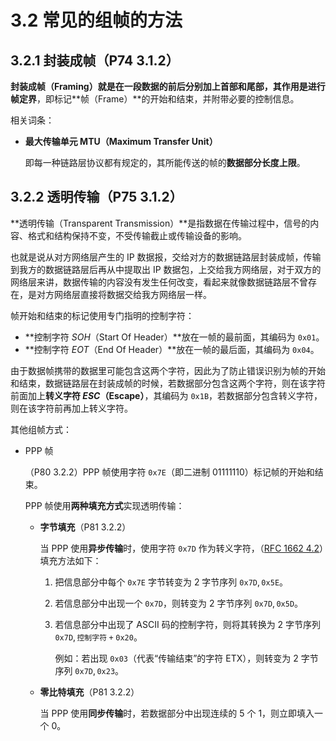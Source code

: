 # 3.2 常见的组帧的方法

## 3.2.1 封装成帧（P74 3.1.2）

**封装成帧（Framing）**就是在一段数据的前后分别加上首部和尾部，其作用是进行**帧定界**，即标记**帧（Frame）**的开始和结束，并附带必要的控制信息。

相关词条：

+ **最大传输单元 MTU（Maximum Transfer Unit）**

  即每一种链路层协议都有规定的，其所能传送的帧的**数据部分长度上限**。

## 3.2.2 透明传输（P75 3.1.2）

**透明传输（Transparent Transmission）**是指数据在传输过程中，信号的内容、格式和结构保持不变，不受传输截止或传输设备的影响。

也就是说从对方网络层产生的 IP 数据报，交给对方的数据链路层封装成帧，传输到我方的数据链路层后再从中提取出 IP 数据包，上交给我方网络层，对于双方的网络层来讲，数据传输的内容没有发生任何改变，看起来就像数据链路层不曾存在，是对方网络层直接将数据交给我方网络层一样。

帧开始和结束的标记使用专门指明的控制字符：

+ **控制字符 $SOH$（Start Of Header）**放在一帧的最前面，其编码为 $\mathtt{0x01}$。
+ **控制字符 $EOT$（End Of Header）**放在一帧的最后面，其编码为 $\mathtt{0x04}$。

由于数据帧携带的数据里可能包含这两个字符，因此为了防止错误识别为帧的开始和结束，数据链路层在封装成帧的时候，若数据部分包含这两个字符，则在该字符前面加上**转义字符 $ESC$（Escape）**，其编码为 $\mathtt{0x1B}$，若数据部分包含转义字符，则在该字符前再加上转义字符。

其他组帧方式：

+ PPP 帧

  （P80 3.2.2）PPP 帧使用字符 $\mathtt{0x7E}$（即二进制 $01111110$）标记帧的开始和结束。

  PPP 帧使用**两种填充方式**实现透明传输：

    + **字节填充**（P81 3.2.2）

      当 PPP 使用**异步传输**时，使用字符 $\mathtt{0x7D}$ 作为转义字符，（[RFC 1662 4.2](https://datatracker.ietf.org/doc/html/rfc1662#section-4.2)）填充方法如下：

        1. 把信息部分中每个 $\mathtt{0x7E}$ 字节转变为 2 字节序列 $\mathtt{0x7D},\mathtt{0x5E}$。

        2. 若信息部分中出现一个 $\mathtt{0x7D}$，则转变为 2 字节序列 $\mathtt{0x7D},\mathtt{0x5D}$。

        3. 若信息部分中出现了 ASCII 码的控制字符，则将其转换为 2 字节序列 $\mathtt{0x7D},\mathtt{控制字符+0x20}$。

           例如：若出现 $\mathtt{0x03}$（代表“传输结束”的字符 ETX），则转变为 2 字节序列 $\mathtt{0x7D},\mathtt{0x23}$。

    + **零比特填充**（P81 3.2.2）

      当 PPP 使用**同步传输**时，若数据部分中出现连续的 5 个 1，则立即填入一个 0。 